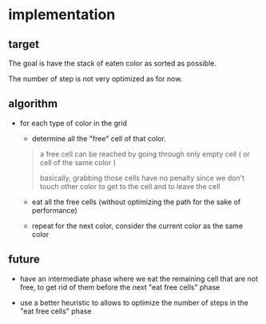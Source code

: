 # implementation

## target

The goal is have the stack of eaten color as sorted as possible.

The number of step is not very optimized as for now.

## algorithm

- for each type of color in the grid

  - determine all the "free" cell of that color.

  > a free cell can be reached by going through only empty cell ( or cell of the same color )
  >
  > basically, grabbing those cells have no penalty since we don't touch other color to get to the cell and to leave the cell

  - eat all the free cells (without optimizing the path for the sake of performance)

  - repeat for the next color, consider the current color as the same color

## future

- have an intermediate phase where we eat the remaining cell that are not free, to get rid of them before the next "eat free cells" phase

- use a better heuristic to allows to optimize the number of steps in the "eat free cells" phase
